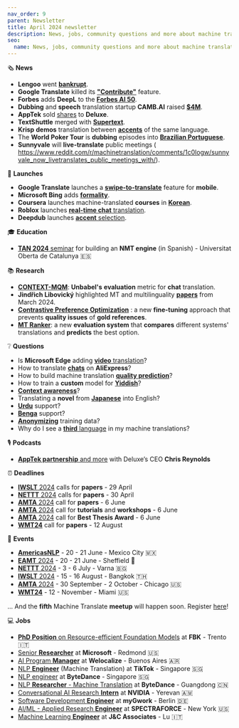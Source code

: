 ```yaml
---
nav_order: 9
parent: Newsletter
title: April 2024 newsletter
description: News, jobs, community questions and more about machine translation from April 2024
seo:
  name: News, jobs, community questions and more about machine translation from April 2024
---
```


🗞️ **News**

- **Lengoo** went [**bankrupt**](https://www.reddit.com/r/machinetranslation/comments/1bnse97/slator_article_lengoo_files_for_bankruptcy/).
- **Google Translate** killed its [**"Contribute"**](https://www.reddit.com/r/machinetranslation/comments/1buhza9/google_translate_discontinues_contribute_feature/) feature.
- **Forbes** adds **DeepL** to the [**Forbes AI 50**](https://www.reddit.com/r/machinetranslation/comments/1c35qsp/deepl_is_included_in_forbes_ai_50_list/).
- **Dubbing** and **speech** translation startup **CAMB.AI** raised [**$4M**](https://www.reddit.com/r/machinetranslation/comments/1b7za0x/slator_article_speech_translation_and_dubbing_ai/).
- **AppTek** sold [shares](https://www.reddit.com/r/machinetranslation/comments/1bqon7u/apptek_sells_shares_to_an_lsp/) to **Deluxe**.
- **TextShuttle** merged with [**Supertext**](https://www.reddit.com/r/machinetranslation/comments/1bvqjue/textshuttle_merges_with_supertext_an_lsp/).
- **Krisp** **demos** translation between [**accents**](https://www.reddit.com/r/machinetranslation/comments/1c25mre/translating_accents/) of the same language.
- The **World Poker Tour** is **dubbing** episodes into [**Brazilian Portuguese**](https://www.reddit.com/r/machinetranslation/comments/1byztwg/the_world_poker_tour_will_use_ai_to_dub_episodes/).
- **Sunnyvale** will **live-translate** public meetings ( https://www.reddit.com/r/machinetranslation/comments/1c0logw/sunnyvale_now_livetranslates_public_meetings_with/).


🚀 **Launches**

- **Google Translate** launches a [**swipe-to-translate**](https://www.reddit.com/r/machinetranslation/comments/1bspvh9/google_translate_now_available_by_circling_or/) feature for **mobile**.
- **Microsoft Bing** adds [**formality**](https://www.reddit.com/r/machinetranslation/comments/1c5bt7d/announcing_toneaware_translations_in_bing_using/).
- **Coursera** launches machine-translated **courses** in [**Korean**](https://www.reddit.com/r/machinetranslation/comments/1byzg1j/coursera_machine_translates_lectures_into_korean/).
- **Roblox** launches [**real-time chat** translation](https://www.reddit.com/r/machinetranslation/comments/1ak8h8w/roblox_launches_realtime_chat_translation/).
- **Deepdub** launches [**accent** selection](https://www.reddit.com/r/machinetranslation/comments/1byy8le/deepdub_adds_accent_selection_to_dubbing/).


🎓 **Education**

- [**TAN 2024** seminar](https://www.reddit.com/r/machinetranslation/comments/1c34ewn/tan_2024_training_nmt_engines_online_seminar_in/) for building an **NMT engine** (in Spanish) - Universitat Oberta de Catalunya 🇪🇸


📚 **Research**

- [**CONTEXT-MQM**](https://www.reddit.com/r/machinetranslation/comments/1btuhdj/slator_article_unbabel_presents_a_new_evaluation/): **Unbabel's** **evaluation** metric for **chat** translation.
- **Jindřich Libovický** highlighted MT and multilinguality [**papers**](https://www.reddit.com/r/machinetranslation/comments/1c142pf/jind%C5%99ich_libovick%C3%BDs_highlights_from_machine/) from March 2024.
- [**Contrastive Preference Optimization**](https://slator.com/in-machine-translation-gold-standard-translations-are-not-always-gold/) : a new **fine-tuning** approach that prevents **quality issues** of **gold references**.
- [**MT Ranker**](https://www.reddit.com/r/machinetranslation/comments/1b7z6sl/slator_article_meet_mtranker_a_new_mt_evaluation/): a new **evaluation system** that **compares** different systems' translations and **predicts** the best option.


❔ **Questions**

- Is **Microsoft Edge** adding [**video** translation](https://www.reddit.com/r/machinetranslation/comments/1byzlfr/edge_browser_is_getting_a_video_translation/)?
- How to translate [**chats**](https://www.reddit.com/r/machinetranslation/comments/1b9xhy0/question_alibaba_translate/) on **AliExpress**?
- How to build machine translation [**quality prediction**](https://www.reddit.com/r/machinetranslation/comments/1bctq3e/trying_to_finetune_model_to_predict_translation/)?
- How to train a **custom** model for [**Yiddish**](https://www.reddit.com/r/machinetranslation/comments/1bdyd9m/creating_a_highquality_deepl_equivalent/)?
- [**Context awareness**](https://www.reddit.com/r/machinetranslation/comments/1bumst2/help_with_context_aware_translation_project/)?
- Translating a **novel** from [**Japanese**](https://www.reddit.com/r/machinetranslation/comments/1bumst2/help_with_context_aware_translation_project/) into English?
- [**Urdu**](https://www.reddit.com/r/machinetranslation/comments/1bozrq2/machine_translation_into_urdu/) support?
- [**Benga**](https://www.reddit.com/r/machinetranslation/comments/1byyfun/bantu_of_benga_language/) support?
- [**Anonymizing**](https://www.reddit.com/r/machinetranslation/comments/1bzn0eb/anonymization_of_segments_for_mt_training/) training data?
- Why do I see a [**third** language](https://www.reddit.com/r/machinetranslation/comments/1c0kjka/presence_of_other_language_third_language_in_mt/) in my machine translations?


🎙️ **Podcasts**

- [**AppTek partnership** and more](https://www.reddit.com/r/machinetranslation/comments/1bp0246/slatorpod_chris_reynolds_from_deluxe_discusses_ai/) with Deluxe’s CEO **Chris Reynolds**


⏰️ **Deadlines**

- [**IWSLT** 2024](https://machinetranslate.org/iwslt2024) calls for **papers** - 29 April
- [**NETTT** 2024](https://machinetranslate.org/nettt-2024) calls for **papers** - 30 April
- [**AMTA** 2024](https://machinetranslate.org/amta-2024#call-for-papers) call for **papers** - 6 June
- [**AMTA** 2024](https://machinetranslate.org/amta-2024#call-for-tutorials) call for **tutorials** and **workshops** - 6 June
- [**AMTA** 2024](https://machinetranslate.org/amta2024#call-for-best-thesis-award) call for **Best Thesis Award** - 6 June
- [**WMT24**](https://machinetranslate.org/wmt24) call for **papers** - 12 August


📆 **Events**

- [**AmericasNLP**](https://machinetranslate.org/americasnlp2024) - 20 - 21 June - Mexico City 🇲🇽
- [**EAMT** 2024](https://machinetranslate.org/eamt2024) - 20 - 21 June - Sheffield 🏴󠁧󠁢󠁥󠁮󠁧󠁿
- [**NETTT** 2024](https://machinetranslate.org/nettt2024) - 3 - 6 July - Varna 🇧🇬
- [**IWSLT** 2024](https://machinetranslate.org/iwslt2024) - 15 - 16 August - Bangkok 🇹🇭
- [**AMTA** 2024](https://machinetranslate.org/amta2024) - 30 September - 2 October - Chicago 🇺🇸
- [**WMT24**](https://machinetranslate.org/wmt24) - 12 - November - Miami 🇺🇸

... And the **fifth** Machine Translate **meetup** will happen soon. Register [here](https://machinetranslate.org/meetup/)!


💻 **Jobs**

- [**PhD Position** on Resource-efficient Foundation Models](https://www.reddit.com/r/machinetranslation/comments/1c4iz39/phd_position_on_resourceefficient_foundation/) at **FBK** - Trento 🇮🇹
- [Senior **Researcher**](https://www.reddit.com/r/machinetranslation/comments/1ash4ki/senior_researcher_on_the_microsoft_machine/) at **Microsoft** - Redmond 🇺🇸
- [AI Program **Manager**](https://www.linkedin.com/jobs/view/3834190002/) at **Welocalize** - Buenos Aires 🇦🇷
- [NLP **Engineer**](https://www.reddit.com/r/machinetranslation/comments/1b5prh4/three_positions_nlp_engineer_machine_translation/) (Machine Translation) at **TikTok** - Singapore 🇸🇬
- [NLP engineer](https://www.reddit.com/r/machinetranslation/comments/1b5pwhk/three_positions_nlp_engineer_at_bytedance/) at **ByteDance** - Singapore 🇸🇬
- [NLP **Researcher** - Machine Translation](https://www.reddit.com/r/machinetranslation/comments/1b5rxvf/nlp_researcher_machine_translation_at_bytedance/) at **ByteDance** - Guangdong 🇨🇳
- [Conversational AI Research **Intern**](https://www.reddit.com/r/machinetranslation/comments/1bndv1b/conversational_ai_research_intern_at_nvidia/) at **NVIDIA** - Yerevan 🇦🇲
- [Software Development **Engineer**](https://www.reddit.com/r/machinetranslation/comments/1bne63g/software_development_engineer_machine_translation/) at **myGwork** - Berlin 🇩🇪
- [AI/ML - Applied Research **Engineer**](https://www.reddit.com/r/machinetranslation/comments/1bne7ew/aiml_applied_research_engineer_machine/) at **SPECTRAFORCE** - New York 🇺🇸
- [Machine Learning **Engineer**](https://www.reddit.com/r/machinetranslation/comments/1bne8kh/machine_learning_engineer_at_jc_associates_ltd_lu/) at **J&C Associates** - Lu 🇮🇹